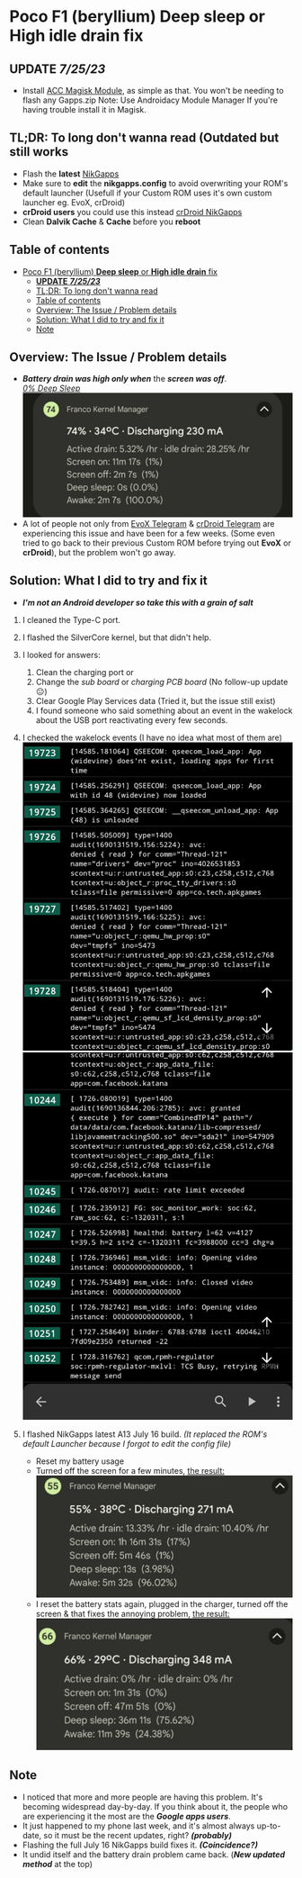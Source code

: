 # Poco F1 (beryllium) **Deep sleep** or **High idle drain** fix

## **UPDATE** ***7/25/23***

- Install [ACC Magisk Module](https://github.com/VR-25/acc), as simple as that. You won't be needing to flash any Gapps.zip
Note: Use Androidacy Module Manager If you're having trouble install it in Magisk.

## TL;DR: To long don't wanna read (**Outdated** but still works

- Flash the **latest** [NikGapps](https://sourceforge.net/projects/nikgapps/files/Releases/)
- Make sure to **edit** the **nikgapps.config** to avoid overwriting your ROM's default launcher (Usefull if your Custom ROM uses it's own custom launcher eg. EvoX, crDroid)
- **crDroid users** you could use this instead [crDroid NikGapps](https://sourceforge.net/projects/nikgapps/files/Elite-Releases/Gwolf2u/NikGapps-T/)
- Clean **Dalvik Cache** & **Cache** before you **reboot**

## Table of contents

- [Poco F1 (beryllium) **Deep sleep** or **High idle drain** fix](#poco-f1-beryllium-deep-sleep-or-high-idle-drain-fix)
  - [**UPDATE** ***7/25/23***](#update-72523)
  - [TL;DR: To long don't wanna read](#tldr-to-long-dont-wanna-read)
  - [Table of contents](#table-of-contents)
  - [Overview: The Issue / Problem details](#overview-the-issue--problem-details)
  - [Solution: What I did to try and fix it](#solution-what-i-did-to-try-and-fix-it)
  - [Note](#note)

## Overview: The Issue / Problem details

- ***Battery drain was high only when*** the ***screen was off***.  
[*0% Deep Sleep*](./Screenshot_20230724-005714_Evolution-X.jpg) ![deep sleep screenshot](./Screenshot_20230724-005714_Evolution-X.jpg)
- A lot of people not only from [EvoX Telegram](https://t.me/EvolutionXBeryllium) & [crDroid Telegram](https://t.me/crDroidPoco) are experiencing this issue and have been for a few weeks. (Some even tried to go back to their previous Custom ROM before trying out **EvoX** or **crDroid**), but the problem won't go away.
  
## Solution: What I did to try and fix it

- ***I'm not an Android developer so take this with a grain of salt***

1. I cleaned the Type-C port.
2. I flashed the SilverCore kernel, but that didn't help.
3. I looked for answers:
   1. Clean the charging port or
   2. Change the *sub board* or *charging PCB board* (No follow-up update 😐)
   3. Clear Google Play Services data (Tried it, but the issue still exist)
   4. I found someone who said something about an event in the wakelock about the USB port reactivating every few seconds.

4. I checked the wakelock events (I have no idea what most of them are) ![wakelock screenshot](./Screenshot_20230724-010040_FKM.jpg) ![wakelock screenshot 2](./Screenshot_20230724-022807_FKM.jpg)

5. I flashed NikGapps latest A13 July 16 build. *(It replaced the ROM's default Launcher because I forgot to edit the config file)*

   - Reset my battery usage
   - Turned off the screen for a few minutes, [the result:](./Screenshot_20230724-021352_Pixel.jpg)
  ![result](./Screenshot_20230724-021352_Pixel.jpg)
   - I reset the battery stats again, plugged in the charger, turned off the screen & that fixes the annoying problem, [the result:](Screenshot_20230724-032349_Pixel.jpg)
  ![Battery drain, high idle, deep sleep fix](Screenshot_20230724-032349_Pixel.jpg)

## Note

- I noticed that more and more people are having this problem. It's becoming widespread day-by-day. If you think about it, the people who are experiencing it the most are the ***Google apps users***.
- It just happened to my phone last week, and it's almost always up-to-date, so it must be the recent updates, right? ***(probably)***
- Flashing the full July 16 NikGapps build fixes it. ***(Coincidence?)***
- It undid itself and the battery drain problem came back. (***New updated method*** at the top)